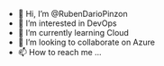 - 👋 Hi, I’m @RubenDarioPinzon
- 👀 I’m interested in DevOps
- 🌱 I’m currently learning Cloud
- 💞️ I’m looking to collaborate on Azure
- 📫 How to reach me ...

<!---
RubenDarioPinzon/RubenDarioPinzon is a ✨ special ✨ repository because its `README.md` (this file) appears on your GitHub profile.
You can click the Preview link to take a look at your changes.
--->

